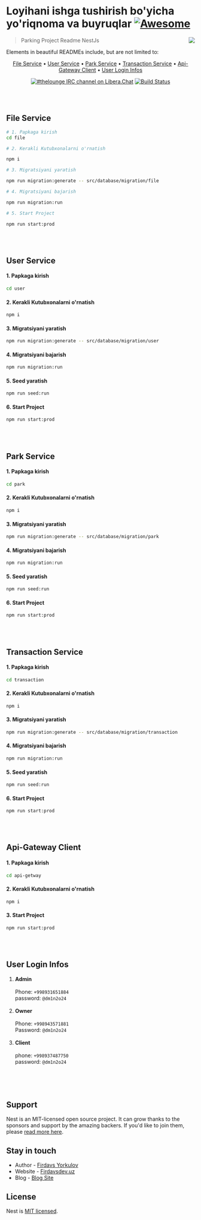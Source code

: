# Loyihani ishga tushirish bo'yicha yo'riqnoma va buyruqlar [![Awesome](https://cdn.jsdelivr.net/gh/sindresorhus/awesome@d7305f38d29fed78fa85652e3a63e154dd8e8829/media/badge.svg)](https://github.com/sindresorhus/awesome#readme)
> Parking Project Readme NestJs
> <img src="https://telegra.ph/file/7d86abe975d2fda244518.png" align="right"/>

Elements in beautiful READMEs include, but are not limited to:

<p align="center">
  <a href="#file-fervice">File Service</a> •
  <a href="#user-service">User Service</a> •
  <a href="#park-service">Park Service</a> •
  <a href="#transaction-service">Transaction Service</a> •
  <a href="#api-gateway-client">Api-Gateway Client</a> •
  <a href="#user-login-infos">User Login Infos</a>
</p>

<p align="center">
	<a href="https://firdavs.uz/"><img
		alt="#thelounge IRC channel on Libera.Chat"
		src="https://img.shields.io/badge/Libera.Chat-%23thelounge-415364.svg?colorA=ff9e18"></a>
	<a href="https://github.com/thelounge/thelounge/actions"><img
		alt="Build Status"
		src="https://github.com/thelounge/thelounge/workflows/Build/badge.svg"></a>
</p>

<br><br>
## File Service
```bash
# 1. Papkaga kirish 
cd file

# 2. Kerakli Kutubxonalarni o'rnatish 

npm i

# 3. Migratsiyani yaratish 

npm run migration:generate -- src/database/migration/file

# 4. Migratsiyani bajarish

npm run migration:run

# 5. Start Project

npm run start:prod

```
<br><br>

## User Service
#### 1. Papkaga kirish 
```bash
cd user
```
#### 2. Kerakli Kutubxonalarni o'rnatish 
```bash
npm i
```
#### 3. Migratsiyani yaratish 
```bash
npm run migration:generate -- src/database/migration/user
```
#### 4. Migratsiyani bajarish
```bash
npm run migration:run
```
#### 5. Seed yaratish
```bash
npm run seed:run
```
#### 6. Start Project
```bash
npm run start:prod
```
<br><br>

## Park Service
#### 1. Papkaga kirish 
```bash
cd park
```
#### 2. Kerakli Kutubxonalarni o'rnatish 
```bash
npm i
```
#### 3. Migratsiyani yaratish 
```bash
npm run migration:generate -- src/database/migration/park
```
#### 4. Migratsiyani bajarish
```bash
npm run migration:run
```
#### 5. Seed yaratish
```bash
npm run seed:run
```
#### 6. Start Project
```bash
npm run start:prod
```
<br><br>

## Transaction Service
#### 1. Papkaga kirish 
```bash
cd transaction
```
#### 2. Kerakli Kutubxonalarni o'rnatish 
```bash
npm i
```
#### 3. Migratsiyani yaratish 
```bash
npm run migration:generate -- src/database/migration/transaction
```
#### 4. Migratsiyani bajarish
```bash
npm run migration:run
```
#### 5. Seed yaratish
```bash
npm run seed:run
```
#### 6. Start Project
```bash
npm run start:prod
```
<br><br>

## Api-Gateway Client
#### 1. Papkaga kirish 
```bash
cd api-getway
```
#### 2. Kerakli Kutubxonalarni o'rnatish 
```bash
npm i
```
#### 3. Start Project
```bash
npm run start:prod
```
<br><br>

## User Login Infos

1. <b>Admin</b><br><br>
   Phone: ```+998931651884```
   <br>
   password: ```@dm1n2o24```
   <br><br>
2. <b>Owner</b><br><br>
   Phone: ```+998943571881```
   <br>
   Password: ```@dm1n2o24```
   <br><br>
3. <b>Client</b><br><br>
   phone: ```+998937487750```
   <br>
   password: ```@dm1n2o24```

<br><br><br>


## Support

Nest is an MIT-licensed open source project. It can grow thanks to the sponsors and support by the amazing backers. If you'd like to join them, please [read more here](https://docs.nestjs.com/support).

## Stay in touch

- Author - [Firdavs Yorkulov](https://firdavsdev.uz)
- Website - [Firdavsdev.uz](https://firdavsdev.uz/)
- Blog - [Blog Site](https://mrdev.uz)

## License

Nest is [MIT licensed](LICENSE).